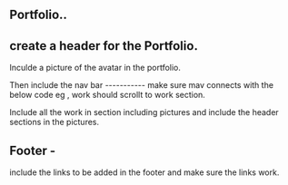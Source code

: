 ##  Portfolio..

##  create a header for the Portfolio.

Inculde a picture  of the avatar in the portfolio.

Then include the nav bar -----------
make sure mav connects with the below code  eg , work should scrollt to work section.

Include all the work in section including pictures  and include the header sections in the pictures.

## Footer -

include the links to be added in the footer  and make sure the links work.



